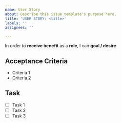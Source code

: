 ```yaml
---
name: User Story
about: Describe this issue template's purpose here.
title: 'USER STORY: <title>'
labels: ''
assignees: ''

---
```


In order to **receive benefit** as a **role**, I can **goal / desire**
  
 ## Acceptance Criteria
  * Criteria 1
  * Criteria 2
  
  ## Task
- [ ] Task 1
- [ ] Task 2
- [ ] Task 3

